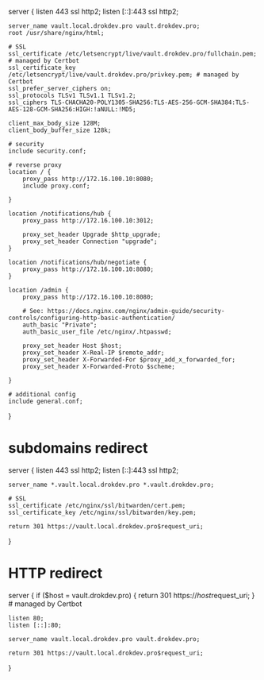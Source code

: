 server {
    listen 443 ssl http2;
    listen [::]:443 ssl http2;

    server_name vault.local.drokdev.pro vault.drokdev.pro;
    root /usr/share/nginx/html;
    
    # SSL
    ssl_certificate /etc/letsencrypt/live/vault.drokdev.pro/fullchain.pem; # managed by Certbot
    ssl_certificate_key /etc/letsencrypt/live/vault.drokdev.pro/privkey.pem; # managed by Certbot
    ssl_prefer_server_ciphers on;
    ssl_protocols TLSv1 TLSv1.1 TLSv1.2; 
    ssl_ciphers TLS-CHACHA20-POLY1305-SHA256:TLS-AES-256-GCM-SHA384:TLS-AES-128-GCM-SHA256:HIGH:!aNULL:!MD5;

    client_max_body_size 128M;
    client_body_buffer_size 128k; 

    # security
    include security.conf;

    # reverse proxy
    location / {
        proxy_pass http://172.16.100.10:8080;
        include proxy.conf;

    }

    location /notifications/hub {
        proxy_pass http://172.16.100.10:3012;

        proxy_set_header Upgrade $http_upgrade;
        proxy_set_header Connection "upgrade";
    }

    location /notifications/hub/negotiate {
        proxy_pass http://172.16.100.10:8080;
    }

    location /admin {
        proxy_pass http://172.16.100.10:8080;

        # See: https://docs.nginx.com/nginx/admin-guide/security-controls/configuring-http-basic-authentication/
        auth_basic "Private";
        auth_basic_user_file /etc/nginx/.htpasswd;

        proxy_set_header Host $host;
        proxy_set_header X-Real-IP $remote_addr;
        proxy_set_header X-Forwarded-For $proxy_add_x_forwarded_for;
        proxy_set_header X-Forwarded-Proto $scheme;

    }

    # additional config
    include general.conf;

}

# subdomains redirect
server {
    listen 443 ssl http2;
    listen [::]:443 ssl http2;

    server_name *.vault.local.drokdev.pro *.vault.drokdev.pro;

    # SSL
    ssl_certificate /etc/nginx/ssl/bitwarden/cert.pem;
    ssl_certificate_key /etc/nginx/ssl/bitwarden/key.pem;

    return 301 https://vault.local.drokdev.pro$request_uri;
}

# HTTP redirect
server {
    if ($host = vault.drokdev.pro) {
        return 301 https://$host$request_uri;
    } # managed by Certbot


    listen 80;
    listen [::]:80;

    server_name vault.local.drokdev.pro vault.drokdev.pro;

    return 301 https://vault.local.drokdev.pro$request_uri;


}
